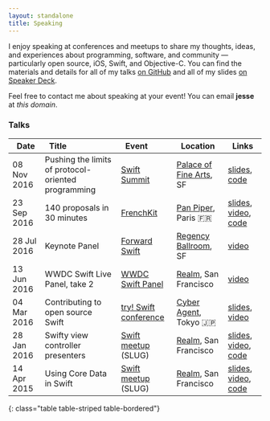 ```yaml
---
layout: standalone
title: Speaking
---
```


I enjoy speaking at conferences and meetups to share my thoughts, ideas, and experiences about programming, software, and community &mdash; particularly open source, iOS, Swift, and Objective-C. You can find the materials and details for all of my talks [on GitHub](https://github.com/jessesquires/talks) and all of my slides [on Speaker Deck](https://speakerdeck.com/jessesquires).

Feel free to contact me about speaking at your event! You can email **jesse** at *this domain*.

### Talks

<div class="table-responsive" markdown="1">

| <i class="fa fa-calendar" aria-hidden="true"></i>&nbsp; Date | <i class="fa fa-quote-left" aria-hidden="true"></i>&nbsp; Title | <i class="fa fa-video-camera" aria-hidden="true"></i>&nbsp; Event | <i class="fa fa-map-marker" aria-hidden="true"></i>&nbsp; Location | <i class="fa fa-file-text" aria-hidden="true"></i>&nbsp;  Links |
|:--------------|:----------------------------------------------------|:--------------------------------|:-------------------------------------|:--------------------------------------------------|
| 08 Nov 2016   | Pushing the limits of protocol-oriented programming | [Swift Summit][event7]          | [Palace of Fine Arts][location7], SF | [slides][slides7], [code][code7]                  |
| 23 Sep 2016   | 140 proposals in 30 minutes                         | [FrenchKit][event6]             | [Pan Piper][location6], Paris 🇫🇷   | [slides][slides6], [video][video6], [code][code6] |
| 28 Jul 2016   | Keynote Panel                                       | [Forward Swift][event5]         | [Regency Ballroom][location5], SF    | [video][video5]                                   |
| 13 Jun 2016   | WWDC Swift Live Panel, take 2                       | [WWDC Swift Panel][event4]      | [Realm][location4], San Francisco    | [video][video4]                                   |
| 04 Mar 2016   | Contributing to open source Swift                   | [try! Swift conference][event3] | [Cyber Agent][location3], Tokyo 🇯🇵 | [slides][slides3], [video][video3]                |
| 28 Jan 2016   | Swifty view controller presenters                   | [Swift meetup][event2] (SLUG)   | [Realm][location2], San Francisco    | [slides][slides2], [video][video2], [code][code2] |
| 14 Apr 2015   | Using Core Data in Swift                            | [Swift meetup][event1] (SLUG)   | [Realm][location1], San Francisco    | [slides][slides1], [video][video1], [code][code1] |
{: class="table table-striped table-bordered"}

</div>

<!-- Links -->

[event1]:https://www.meetup.com/swift-language/events/220612410/
[location1]:https://realm.io
[slides1]:https://speakerdeck.com/jessesquires/using-core-data-in-swift
[video1]:https://realm.io/news/jesse-squires-core-data-swift
[code1]:https://github.com/jessesquires/JSQCoreDataKit

[event2]:https://www.meetup.com/swift-language/events/227833264/
[location2]:https://realm.io
[slides2]:https://speakerdeck.com/jessesquires/swifty-view-controller-presenters
[video2]:https://realm.io/news/slug-jesse-squires-swifty-view-controller-presenters
[code2]:https://github.com/jessesquires/PresenterKit

[event3]:http://www.tryswiftconf.com/en
[location3]:https://www.cyberagent.co.jp
[slides3]:https://speakerdeck.com/jessesquires/contributing-to-open-source-swift
[video3]:https://realm.io/news/tryswift-jesse-squires-contributing-open-source-swift/

[event4]:http://www.meetup.com/swift-language/events/231196358/
[location4]:https://realm.io
[video4]:https://www.periscope.tv/realmlive/1eaKbeEbRRexX

[event5]:https://forwardswift.com
[location5]:http://www.theregencyballroom.com
[video5]:https://forwardcourses.com/lectures/178

[event6]:http://frenchkit.fr
[location6]:http://www.pan-piper.com/en/
[slides6]:https://speakerdeck.com/jessesquires/140-proposals-in-30-minutes
[video6]:https://www.youtube.com/watch?v=0sYQAtoK3VQ
[code6]:https://github.com/jessesquires/swift-proposal-analyzer

[event7]:https://swiftsummit.com/
[location7]:https://palaceoffinearts.org
[slides7]:https://speakerdeck.com/jessesquires/pushing-the-limits-of-protocol-oriented-programming
[code7]:https://github.com/jessesquires/JSQDataSourcesKit
